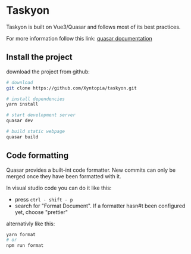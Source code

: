 # Taskyon

Taskyon is built on Vue3/Quasar and follows most of its best practices.

For more information follow this link: [quasar documentation](https://quasar.dev/)

## Install the project

download the project from github:

```bash
# download
git clone https://github.com/Xyntopia/taskyon.git

# install dependencies
yarn install

# start development server
quasar dev

# build static webpage
quasar build
```

## Code formatting

Quasar provides a built-int code formatter. New commits can only be merged once they have been formatted with it.

In visual studio code you can do it like this:

- press `ctrl - shift - p`
- search for "Format Document". If a formatter hasn#t been configured yet, choose "prettier"

alternativly like this:

```bash
yarn format
# or
npm run format
```
